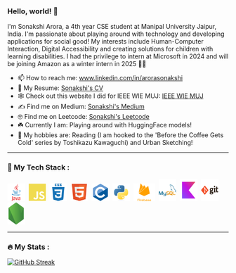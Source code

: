 ### Hello, world! 👋

I'm Sonakshi Arora, a 4th year CSE student at Manipal University Jaipur, India. I'm passionate about playing around with technology and developing applications for social good! My interests include Human-Computer Interaction, Digital Accessibility and creating solutions for children with learning disabilities. I had the privilege to intern at Microsoft in 2024 and will be joining Amazon as a winter intern in 2025 👩‍💻

- 📫 How to reach me: www.linkedin.com/in/arorasonakshi
- 📝 My Resume: [Sonakshi's CV](https://drive.google.com/file/d/1_-k4ym6slVDoPtaIfEx9LiMjo8GMd75G/view?usp=sharing)
- 🕸️ Check out this website I did for IEEE WIE MUJ: [IEEE WIE MUJ](https://wie.ieeemuj.com/)
- ✍️ Find me on Medium: [Sonakshi's Medium](https://medium.com/@sonakshi.arora02)
- 🤓 Find me on Leetcode: [Sonakshi's Leetcode](https://leetcode.com/SonakshiA/)
- ☘️ Currently I am: Playing around with HuggingFace models!
- 📕 My hobbies are: Reading (I am hooked to the 'Before the Coffee Gets Cold' series by Toshikazu Kawaguchi) and Urban Sketching!


---

### 🌟 My Tech Stack :

<div>
  <img src="https://github.com/devicons/devicon/blob/master/icons/java/java-original-wordmark.svg" title="Java" alt="Java" width="40" height="40"/>&nbsp;
  <img src="https://github.com/devicons/devicon/blob/master/icons/javascript/javascript-plain.svg"  title="Javascript" alt="Javascript" width="40" height="40"/>&nbsp
  <img src="https://github.com/devicons/devicon/blob/master/icons/css3/css3-plain-wordmark.svg"  title="CSS3" alt="CSS" width="40" height="40"/>&nbsp;
  <img src="https://github.com/devicons/devicon/blob/master/icons/html5/html5-original.svg" title="HTML5" alt="HTML" width="40" height="40"/>&nbsp;
  <img src="https://github.com/devicons/devicon/blob/master/icons/c/c-original.svg" title="C" alt="C" width="40" height="40"/>&nbsp;
  <img src="https://github.com/devicons/devicon/blob/master/icons/python/python-original.svg" title="Python" alt="Python" width="40" height="40"/>&nbsp;
  <img src="https://github.com/devicons/devicon/blob/master/icons/firebase/firebase-plain-wordmark.svg" title="Firebase" alt="Firebase" width="50" height="40"/>&nbsp;
  <img src="https://github.com/devicons/devicon/blob/master/icons/mysql/mysql-original-wordmark.svg" title="MySQL"  alt="MySQL" width="40" height="50"/>&nbsp;
  <img src="https://github.com/devicons/devicon/blob/master/icons/kotlin/kotlin-original.svg" title="Kotlin"  alt="Kotlin" width="40" height="50"/>&nbsp;
  <img src="https://github.com/devicons/devicon/blob/master/icons/git/git-original-wordmark.svg" title="Git" alt="Git" width="40" height="50"/>&nbsp;
  <img src="https://github.com/devicons/devicon/blob/master/icons/nodejs/nodejs-original.svg" title="Node" alt="Node" width="40" height="50"/>&nbsp;
</div>

---

### :fire: My Stats :
[![GitHub Streak](http://github-readme-streak-stats.herokuapp.com?user=SonakshiA&theme=dark&hide_border=true&date_format=M%20j%5B%2C%20Y%5D)](https://git.io/streak-stats)



